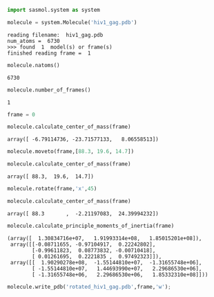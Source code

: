 

```python
import sasmol.system as system
```


```python
molecule = system.Molecule('hiv1_gag.pdb')
```

    reading filename:  hiv1_gag.pdb
    num_atoms =  6730
    >>> found  1  model(s) or frame(s)
    finished reading frame =  1



```python
molecule.natoms()
```




    6730




```python
molecule.number_of_frames()
```




    1




```python
frame = 0
```


```python
molecule.calculate_center_of_mass(frame)
```




    array([ -6.79114736, -23.71577133,   8.06558513])




```python
molecule.moveto(frame,[88.3, 19.6, 14.7])
```


```python
molecule.calculate_center_of_mass(frame)
```




    array([ 88.3,  19.6,  14.7])




```python
molecule.rotate(frame,'x',45)
```


```python
molecule.calculate_center_of_mass(frame)
```




    array([ 88.3       ,  -2.21197083,  24.39994232])




```python
molecule.calculate_principle_moments_of_inertia(frame)
```




    (array([  1.30834716e+07,   1.91993314e+08,   1.85015201e+08]),
     array([[-0.08711655, -0.97104917,  0.22242802],
            [-0.99611823,  0.08773832, -0.00710418],
            [ 0.01261695,  0.2221835 ,  0.97492323]]),
     array([[  1.90290278e+08,  -1.55144810e+07,  -1.31655748e+06],
            [ -1.55144810e+07,   1.44693990e+07,   2.29686530e+06],
            [ -1.31655748e+06,   2.29686530e+06,   1.85332310e+08]]))




```python
molecule.write_pdb('rotated_hiv1_gag.pdb',frame,'w');
```
